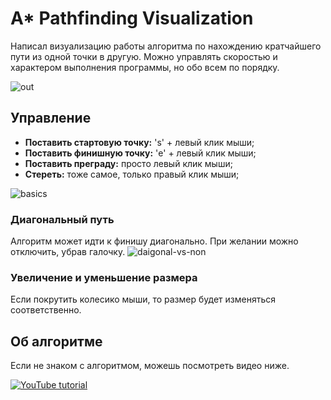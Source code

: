 # A* Pathfinding Visualization
Написал визуализацию работы алгоритма по нахождению кратчайшего пути из одной точки в другую. 
Можно управлять скоростью и характером выполнения программы, но обо всем по порядку.

![out](https://user-images.githubusercontent.com/49096838/72797851-1e420880-3c6c-11ea-8c29-0faec60d5052.gif)

## Управление
- **Поставить стартовую точку:** 's' + левый клик мыши;
- **Поставить финишную точку:** 'e' + левый клик мыши;
- **Поставить преграду:** просто левый клик мыши;
- **Стереть:** тоже самое, только правый клик мыши;

![basics](https://user-images.githubusercontent.com/49096838/72731018-f6479c00-3bbc-11ea-8958-a2869b4b334e.gif)

### Диагональный путь
Алгоритм может идти к финишу диагонально. При желании можно отключить, убрав галочку.
![daigonal-vs-non](https://user-images.githubusercontent.com/49096838/72724465-93023d80-3bad-11ea-8efd-d597ef3ff00a.gif)

### Увеличение и уменьшение размера
Если покрутить колесико мыши, то размер будет изменяться соответственно.


## Об алгоритме
Если не знаком с алгоритмом, можешь посмотреть видео ниже.

[![YouTube tutorial](https://user-images.githubusercontent.com/49096838/72796982-7bd55580-3c6a-11ea-8983-1ecb6ab8b8ab.jpg)](https://www.youtube.com/watch?v=-L-WgKMFuhE)
